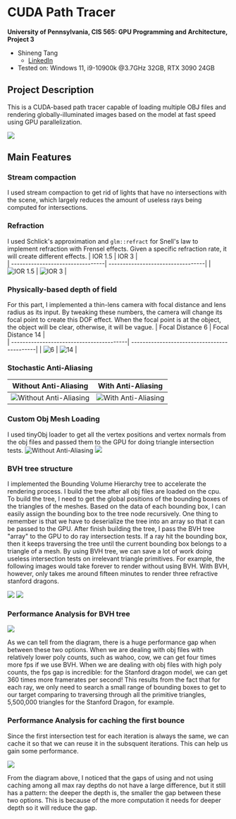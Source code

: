 **CUDA Path Tracer**
================

**University of Pennsylvania, CIS 565: GPU Programming and Architecture, Project 3**

* Shineng Tang
  * [LinkedIn](https://www.linkedin.com/in/shineng-t-224192195/)
* Tested on: Windows 11, i9-10900k @3.7GHz 32GB, RTX 3090 24GB


## **Project Description**
This is a CUDA-based path tracer capable of loading multiple OBJ files and rendering globally-illuminated images based on the model at fast speed using GPU parallelization.

![](img/tmp.png) 
## **Main Features**
### **Stream compaction**
I used stream compaction to get rid of lights that have no intersections with the scene, which largely reduces the amount of useless rays being computed for intersections.
### **Refraction**
I used Schlick's approximation and `glm::refract` for Snell's law to implement refraction with Frensel effects. Given a specific refraction rate, it will create different effects. 
| IOR 1.5                          | IOR 3                             |                 
| ---------------------------------| ----------------------------------|
| ![IOR 1.5](img/1.5.png)          | ![IOR 3](img/3.png)               |

### **Physically-based depth of field**
For this part, I implemented a thin-lens camera with focal distance and lens radius as its input. By tweaking these numbers, the camera will change its focal point to create this DOF effect. When the focal point is at the object, the object will be clear, otherwise, it will be vague.
| Focal Distance 6                         | Focal Distance 14                           |                 
| -----------------------------------------| --------------------------------------------|
| ![6](img/6.png)          | ![14](img/14.png)               |

### **Stochastic Anti-Aliasing**
| Without Anti-Aliasing                           | With Anti-Aliasing                              |                 
| ------------------------------------------------| ------------------------------------------------|
| ![Without Anti-Aliasing](img/noAA.png)          | ![With Anti-Aliasing](img/AA.png)               |

### **Custom Obj Mesh Loading**
I used tinyObj loader to get all the vertex positions and vertex normals from the obj files and passed them to the GPU for doing triangle intersection tests.
![Without Anti-Aliasing](img/single.png) 
![](img/mesh.png)

### **BVH tree structure**
I implemented the Bounding Volume Hierarchy tree to accelerate the rendering process. I build the tree after all obj files are loaded on the cpu. To build the tree, I need to get the global positions of the bounding boxes of the triangles of the meshes. Based on the data of each bounding box, I can easily assign the bounding box to the tree node recursively. One thing to remember is that we have to deserialize the tree into an array so that it can be passed to the GPU. After finish building the tree, I pass the BVH tree "array" to the GPU to do ray intersection tests. If a ray hit the bounding box, then it keeps traversing the tree until the current bounding box belongs to a triangle of a mesh. By using BVH tree, we can save a lot of work doing useless intersection tests on irrelevant triangle primitives. For example, the following images would take forever to render without using BVH. With BVH, however, only takes me around fifteen minutes to render three refractive stanford dragons.

![](img/bvh1.png)
![](img/bvh2.png)

### **Performance Analysis for BVH tree**

![](img/chart1.png)

As we can tell from the diagram, there is a huge performance gap when between these two options. When we are dealing with obj files with relatively lower poly counts, such as wahoo, cow, we can get four times more fps if we use BVH. When we are dealing with obj files with high poly counts, the fps gap is incredible: for the Stanford dragon model, we can get 360 times more framerates per second! This results from the fact that for each ray, we only need to search a small range of bounding boxes to get to our target comparing to traversing through all the primitive triangles, 5,500,000 triangles for the Stanford Dragon, for example.

### **Performance Analysis for caching the first bounce**

Since the first intersection test for each iteration is always the same, we can cache it so that we can reuse it in the subsquent iterations. This can help us gain some performance.

![](img/chart2.png)

From the diagram above, I noticed that the gaps of using and not using caching among all max ray depths do not have a large difference, but it still has a pattern: the deeper the depth is, the smaller the gap between these two options. This is because of the more computation it needs for deeper depth so it will reduce the gap.
